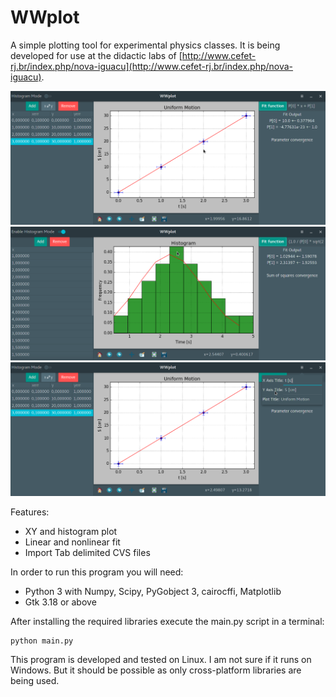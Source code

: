# WWplot

A simple plotting tool for experimental physics classes. It is being developed for use at the didactic labs of [http://www.cefet-rj.br/index.php/nova-iguacu](http://www.cefet-rj.br/index.php/nova-iguacu).

![](wwplot_main_window.png)
![](wwplot_histogram.png)
![](wwplot_menu.png) 

Features:

- XY and histogram plot
- Linear and nonlinear fit
- Import Tab delimited CVS files

In order to run this program you will need:

- Python 3 with Numpy, Scipy, PyGobject 3, cairocffi, Matplotlib
- Gtk 3.18 or above

After installing the required libraries execute the main.py script in a
terminal:

	python main.py

This program is developed and tested on Linux. I am not sure if it runs on Windows. But it should be possible as only cross-platform libraries are being used.